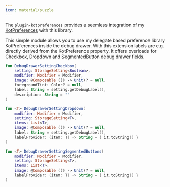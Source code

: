 ```yaml
---
icon: material/puzzle
---
```


The `plugin-kotpreferences` provides a seemless integration of my [KotPreferences](https://mflisar.github.io/KotPreferences) with this library.

This simple module allows you to use my delegate based preference library KotPreferences inside the debug drawer. With this extension labels are e.g. directly derived from the KotPreference property. It offers overloads for Checkbox, Dropdown and SegmentedButton debug drawer fields.

```kotlin
fun DebugDrawerSettingCheckbox(
    setting: StorageSetting<Boolean>,
    modifier: Modifier = Modifier,
    image: @Composable (() -> Unit)? = null,
    foregroundTint: Color? = null,
    label: String = setting.getDebugLabel(),
    description: String = ""
)

fun <T> DebugDrawerSettingDropdown(
    modifier: Modifier = Modifier,
    setting: StorageSetting<T>,
    items: List<T>,
    image: @Composable (() -> Unit)? = null,
    label: String = setting.getDebugLabel(),
    labelProvider: (item: T) -> String = { it.toString() }
)

fun <T> DebugDrawerSettingSegmentedButtons(
    modifier: Modifier = Modifier,
    setting: StorageSetting<T>,
    items: List<T>,
    image: @Composable (() -> Unit)? = null,
    labelProvider: (item: T) -> String = { it.toString() }
)
```